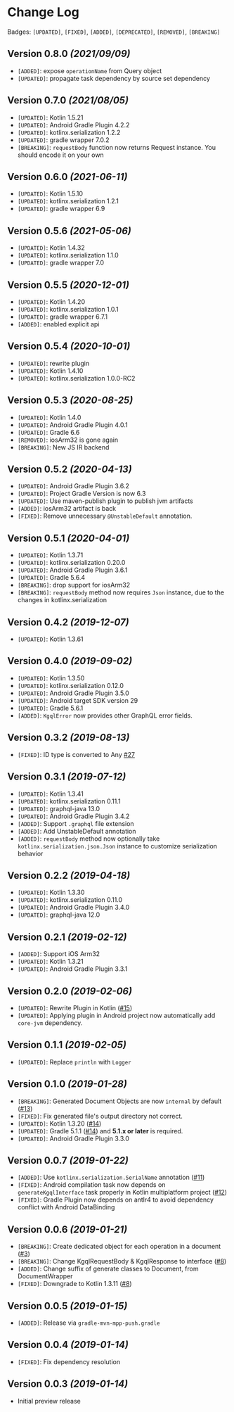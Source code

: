 Change Log
===

Badges: `[UPDATED]`, `[FIXED]`, `[ADDED]`, `[DEPRECATED]`, `[REMOVED]`,  `[BREAKING]`

Version 0.8.0 *(2021/09/09)*
---

* `[ADDED]`: expose `operationName` from Query object
* `[UPDATED]`: propagate task dependency by source set dependency

Version 0.7.0 *(2021/08/05)*
---

* `[UPDATED]`: Kotlin 1.5.21
* `[UPDATED]`: Android Gradle Plugin 4.2.2
* `[UPDATED]`: kotlinx.serialization 1.2.2
* `[UPDATED]`: gradle wrapper 7.0.2
* `[BREAKING]`: `requestBody` function now returns Request instance. You should encode it on your own

Version 0.6.0 *(2021-06-11)*
---

* `[UPDATED]`: Kotlin 1.5.10
* `[UPDATED]`: kotlinx.serialization 1.2.1
* `[UPDATED]`: gradle wrapper 6.9

Version 0.5.6 *(2021-05-06)*
---

* `[UPDATED]`: Kotlin 1.4.32
* `[UPDATED]`: kotlinx.serialization 1.1.0
* `[UPDATED]`: gradle wrapper 7.0

Version 0.5.5 *(2020-12-01)*
---

* `[UPDATED]`: Kotlin 1.4.20
* `[UPDATED]`: kotlinx.serialization 1.0.1
* `[UPDATED]`: gradle wrapper 6.7.1
* `[ADDED]`: enabled explicit api

Version 0.5.4 *(2020-10-01)*
---

* `[UPDATED]`: rewrite plugin
* `[UPDATED]`: Kotlin 1.4.10
* `[UPDATED]`: kotlinx.serialization 1.0.0-RC2

Version 0.5.3 *(2020-08-25)*
---

* `[UPDATED]`: Kotlin 1.4.0
* `[UPDATED]`: Android Gradle Plugin 4.0.1
* `[UPDATED]`: Gradle 6.6
* `[REMOVED]`: iosArm32 is gone again
* `[BREAKING]`: New JS IR backend

Version 0.5.2 *(2020-04-13)*
---

* `[UPDATED]`: Android Gradle Plugin 3.6.2
* `[UPDATED]`: Project Gradle Version is now 6.3
* `[UPDATED]`: Use maven-publish plugin to publish jvm artifacts
* `[ADDED]`: iosArm32 artifact is back
* `[FIXED]`: Remove unnecessary `@UnstableDefault` annotation.

Version 0.5.1 *(2020-04-01)*
---

* `[UPDATED]`: Kotlin 1.3.71
* `[UPDATED]`: kotlinx.serialization 0.20.0
* `[UPDATED]`: Android Gradle Plugin 3.6.1
* `[UPDATED]`: Gradle 5.6.4
* `[BREAKING]`: drop support for iosArm32
* `[BREAKING]`: `requestBody` method now requires `Json` instance, due to the changes in kotlinx.serialization

Version 0.4.2 *(2019-12-07)*
---

* `[UPDATED]`: Kotlin 1.3.61

Version 0.4.0 *(2019-09-02)*
---

* `[UPDATED]`: Kotlin 1.3.50
* `[UPDATED]`: kotlinx.serialization 0.12.0
* `[UPDATED]`: Android Gradle Plugin 3.5.0
* `[UPDATED]`: Android target SDK version 29
* `[UPDATED]`: Gradle 5.6.1
* `[ADDED]`: `KgqlError` now provides other GraphQL error fields.

Version 0.3.2 *(2019-08-13)*
---

* `[FIXED]`: ID type is converted to Any [#27](https://github.com/yshrsmz/kgql/issues/27)

Version 0.3.1 *(2019-07-12)*
---

* `[UPDATED]`: Kotlin 1.3.41
* `[UPDATED]`: kotlinx.serialization 0.11.1
* `[UPDATED]`: graphql-java 13.0
* `[UPDATED]`: Android Gradle Plugin 3.4.2
* `[ADDED]`: Support `.graphql` file extension
* `[ADDED]`: Add UnstableDefault annotation
* `[ADDED]`: `requestBody` method now optionally take `kotlinx.serialization.json.Json` instance to customize
  serialization behavior

Version 0.2.2 *(2019-04-18)*
---

* `[UPDATED]`: Kotlin 1.3.30
* `[UPDATED]`: kotlinx.serialization 0.11.0
* `[UPDATED]`: Android Gradle Plugin 3.4.0
* `[UPDATED]`: graphql-java 12.0

Version 0.2.1 *(2019-02-12)*
---

* `[ADDED]`: Support iOS Arm32
* `[UPDATED]`: Kotlin 1.3.21
* `[UPDATED]`: Android Gradle Plugin 3.3.1

Version 0.2.0 *(2019-02-06)*
---

* `[UPDATED]`: Rewrite Plugin in Kotlin ([#15](https://github.com/yshrsmz/kgql/issues/15))
* `[UPDATED]`: Applying plugin in Android project now automatically add `core-jvm` dependency.

Version 0.1.1 *(2019-02-05)*
---

* `[UPDATED]`: Replace `println` with `Logger`

Version 0.1.0 *(2019-01-28)*
---

* `[BREAKING]`: Generated Document Objects are now `internal` by
  default ([#13](https://github.com/yshrsmz/kgql/issues/13))
* `[FIXED]`: Fix generated file's output directory not correct.
* `[UPDATED]`: Kotlin 1.3.20 ([#14](https://github.com/yshrsmz/kgql/issues/14))
* `[UPDATED]`: Gradle 5.1.1 ([#14](https://github.com/yshrsmz/kgql/issues/14)) and __5.1.x or later__ is required.
* `[UPDATED]`: Android Gradle Plugin 3.3.0

Version 0.0.7 *(2019-01-22)*
---

* `[ADDED]`: Use `kotlinx.serialization.SerialName` annotation ([#11](https://github.com/yshrsmz/kgql/issues/11))
* `[FIXED]`: Android compilation task now depends on `generateKgqlInterface` task properly in Kotlin multiplatform
  project ([#12](https://github.com/yshrsmz/kgql/issues/12))
* `[FIXED]`: Gradle Plugin now depends on antlr4 to avoid dependency conflict with Android DataBinding

Version 0.0.6 *(2019-01-21)*
---

* `[BREAKING]`: Create dedicated object for each operation in a
  document ([#3](https://github.com/yshrsmz/kgql/issues/3))
* `[BREAKING]`: Change KgqlRequestBody & KgqlResponse to interface ([#8](https://github.com/yshrsmz/kgql/issues/8))
* `[ADDED]`: Change suffix of generate classes to Document, from DocumentWrapper
* `[FIXED]`: Downgrade to Kotlin 1.3.11 ([#8](https://github.com/yshrsmz/kgql/issues/8))

Version 0.0.5 *(2019-01-15)*
---

* `[ADDED]`: Release via `gradle-mvn-mpp-push.gradle`

Version 0.0.4 *(2019-01-14)*
---

* `[FIXED]`: Fix dependency resolution

Version 0.0.3 *(2019-01-14)*
---

* Initial preview release

